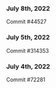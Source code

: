 ### July 8th, 2022

Commit #44527

### July 5th, 2022

Commit #314353


### July 4th, 2022

Commit #72281
